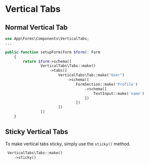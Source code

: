 # Vertical Tabs


## Normal Vertical Tab
```php
use App\Forms\Components\VerticalTabs;
...

public function setupForm(Form $form): Form
    {
        return $form->schema([
                VerticalTabs\Tabs::make()
                    ->tabs([
                        VerticalTabs\Tab::make("User")
                            ->schema([
                                FormSection::make('Profile')
                                    ->schema([
                                        TextInput::make('name')
                                    ])
                                ])
                        ])
                ])
    }
```

## Sticky Vertical Tabs

To make vertical tabs sticky, simply use the `sticky()` method.

```php
 VerticalTabs\Tabs::make()
    ->sticky()
```